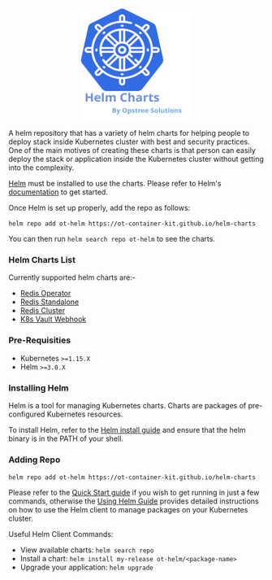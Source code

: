 <p align="center">
  <img src="./static/helm-chart-logo.svg" height="220" width="220">
</p>

A helm repository that has a variety of helm charts for helping people to deploy stack inside Kubernetes cluster with best and security practices. One of the main motives of creating these charts is that person can easily deploy the stack or application inside the Kubernetes cluster without getting into the complexity.

[Helm](https://helm.sh/) must be installed to use the charts. Please refer to Helm's [documentation](https://helm.sh/docs/) to get started.

Once Helm is set up properly, add the repo as follows:

```shell
helm repo add ot-helm https://ot-container-kit.github.io/helm-charts
```

You can then run `helm search repo ot-helm` to see the charts.

### Helm Charts List

Currently supported helm charts are:-

- [Redis Operator](./charts/redis-operator)
- [Redis Standalone](./charts/redis)
- [Redis Cluster](./charts/redis-cluster)
- [K8s Vault Webhook](./charts/k8s-vault-webhook)

### Pre-Requisities

- Kubernetes `>=1.15.X`
- Helm `>=3.0.X`

### Installing Helm

Helm is a tool for managing Kubernetes charts. Charts are packages of pre-configured Kubernetes resources.

To install Helm, refer to the [Helm install guide](https://github.com/helm/helm#install) and ensure that the helm binary is in the PATH of your shell.

### Adding Repo

```shell
helm repo add ot-helm https://ot-container-kit.github.io/helm-charts
```

Please refer to the [Quick Start guide](https://helm.sh/docs/intro/quickstart/) if you wish to get running in just a few commands, otherwise the [Using Helm Guide](https://helm.sh/docs/intro/using_helm/) provides detailed instructions on how to use the Helm client to manage packages on your Kubernetes cluster.

Useful Helm Client Commands:

- View available charts: `helm search repo`
- Install a chart: `helm install my-release ot-helm/<package-name>`
- Upgrade your application: `helm upgrade`
